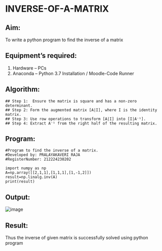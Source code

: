 # INVERSE-OF-A-MATRIX
## Aim:
To write a python program to find the inverse of a matrix
## Equipment’s required:
1. 	Hardware – PCs
2. 	Anaconda – Python 3.7 Installation / Moodle-Code Runner
## Algorithm:
```
## Step 1:  Ensure the matrix is square and has a non-zero determinant.
## Step 2: Form the augmented matrix [A|I], where I is the identity matrix.
## Step 3: Use row operations to transform [A|I] into [I|A⁻¹].
## Step 4: Extract A⁻¹ from the right half of the resulting matrix.
```
## Program:
```
#Program to find the inverse of a matrix.
#Developed by: PRALAYAKAVERI RAJA
#RegisterNumber: 212224230202

import numpy as np
A=np.array([[2,1,1],[1,1,1],[1,-1,2]])
result=np.linalg.inv(A)
print(result)
```
## Output:
![image](https://github.com/user-attachments/assets/6aee790d-cf79-4cef-a0ee-c499db341970)

## Result:
Thus the inverse of given matrix is successfully solved using python program

